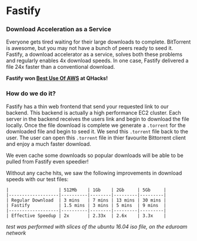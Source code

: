 # Fastify
### Download Acceleration as a Service

Everyone gets tired waiting for their large downloads to complete. 
BitTorrent is awesome, but you may not have a bunch of peers ready to seed it.
Fastify, a download accelerator as a service, solves both these problems and regularly enables 4x download speeds. 
In one case, Fastify delivered a file 24x faster than a conventional download. 

**Fastify won [Best Use Of AWS](https://devpost.com/software/fastify) at QHacks!**

### How do we do it?

Fastify has a thin web frontend that send your requested link to our backend.
This backend is actually a high performance EC2 cluster.
Each server in the backend receives the users link and begin to download the file locally. Once the file download is complete we generate a `.torrent` for the downloaded file and begin to seed it.
We send this `.torrent` file back to the user.
The user can open this `.torrent` file in thier favourite Bittorrent client and enjoy a much faster download. 

We even cache some downloads so popular downloads will be able to be pulled from Fastify even speedier!

Without any cache hits, we saw the following improvements in download speeds with our test files:

```
|                   | 512Mb    | 1Gb    | 2Gb     | 5Gb     |
|-------------------|----------|--------|---------|---------|
| Regular Download  | 3 mins   | 7 mins | 13 mins | 30 mins |
| Fastify           | 1.5 mins | 3 mins | 5 mins  | 9 mins  |
|-------------------|----------|--------|---------|---------|
| Effective Speedup | 2x       | 2.33x  | 2.6x    | 3.3x    |
```
_test was performed with slices of the ubuntu 16.04 iso file, on the eduroam network_

